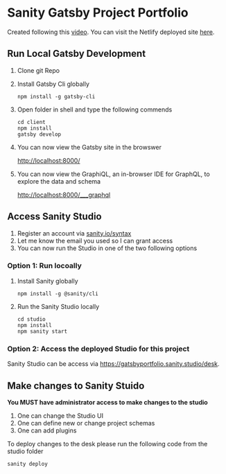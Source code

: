# Sanity Gatsby Project Portfolio
Created following this [video](https://www.youtube.com/watch?v=SLGkyodumKI).
You can visit the Netlify deployed site [here](https://xenodochial-hawking-bc7f8d.netlify.com/).


## Run Local Gatsby Development
1. Clone git Repo
2. Install Gatsby Cli globally
    ```
    npm install -g gatsby-cli
    ```
3. Open folder in shell and type the following commends
    ```
    cd client
    npm install
    gatsby develop
    ```
4. You can now view the Gatsby site in the browswer

    [http://localhost:8000/](http://localhost:8000/)
5. You can now view the GraphiQL, an in-browser IDE for GraphQL, to explore the data and schema

    [http://localhost:8000/___graphql](http://localhost:8000/___graphql)


## Access Sanity Studio
1. Register an account via [sanity.io/syntax](sanity.io/syntax)
2. Let me know the email you used so I can grant access
3. You can now run the Studio in one of the two following options

### Option 1: Run locoally
1. Install Sanity globally
    ```
    npm install -g @sanity/cli
    ```
2. Run the Sanity Studio locally
    ```
    cd studio
    npm install
    npm sanity start
    ```
### Option 2: Access the deployed Studio for this project
Sanity Studio can be access via https://gatsbyportfolio.sanity.studio/desk.


## Make changes to Sanity Stuido
**You MUST have administrator access to make changes to the studio**
1. One can change the Studio UI
2. One can define new or change project schemas
3. One can add plugins

To deploy changes to the desk please run the following code from the studio folder
```
sanity deploy
```
